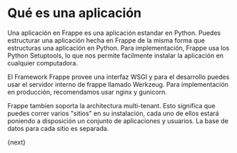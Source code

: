 <!-- add-breadcrumbs -->
# Qué es una aplicación

Una aplicación en Frappe es una aplicación estandar en Python. Puedes estructurar una aplicación hecha en Frappe de la misma forma que estructuras una aplicación en Python.
Para implementación, Frappe usa los  Python Setuptools, lo que nos permite facilmente instalar la aplicación en cualquier computadora.

El Framework Frappe provee una interfaz WSGI y para el desarrollo puedes usar el servidor interno de frappe llamado Werkzeug. Para implementación en producción, recomendamos usar nginx y gunicorn.

Frappe tambien soporta la architectura multi-tenant. Esto significa que puedes correr varios "sitios" en su instalación, cada uno de ellos estará poniendo a disposición un conjunto de aplicaciones y usuarios. La base de datos para cada sitio es separada.

{next}
